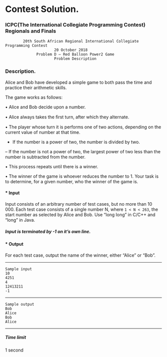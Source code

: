# Contest Solution.

### ICPC(The International Collegiate Programming Contest) Regionals and Finals

            20th South African Regional International Collegiate Programming Contest
                          20 October 2018
                  Problem D — Red Balloon Power2 Game
                          Problem Description
### Description.
Alice and Bob have developed a simple game to both pass the time and practice their arithmetic skills.

The game works as follows:

• Alice and Bob decide upon a number.

• Alice always takes the ﬁrst turn, after which they alternate.

• The player whose turn it is performs one of two actions, depending on the current value of number at that time.

   - If the number is a power of two, the number is divided by two.
            
   – If the number is not a power of two, the largest power of two less than the number is subtracted from the number.
            
• This process repeats until there is a winner.

• The winner of the game is whoever reduces the number to 1. Your task is to determine, for a given number, who the winner of the game is.

#### * Input
Input consists of an arbitrary number of test cases, but no more than 10 000. Each test case consists of a single number N, where ```1 < N < 263```, the start number as selected by Alice and Bob. Use “long long” in C/C++ and “long” in Java.

##### Input is terminated by -1 on it’s own line.

#### * Output
For each test case, output the name of the winner, either “Alice” or “Bob”.

--------------------
```
Sample input
10 
4251 
4 
12413211 
-1
````
---------------------
```
Sample output
Bob
Alice
Bob 
Alice
```
---------------------

##### Time limit
1 second
